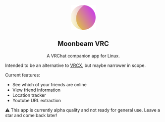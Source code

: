 
<div align="center">
<img src="com.github.taiko2k.moonbeam.svg" alt="Alt text" width="80" height="80"//>
 
## Moonbeam VRC
A VRChat companion app for Linux. 
</div>

Intended to be an alternative to [VRCX](https://github.com/vrcx-team/VRCX), but maybe narrower in scope.

Current features:

 - See which of your friends are online
 - View friend information
 - Location tracker
 - Youtube URL extraction

⚠️ This app is currently alpha quality and not ready for general use. Leave a star and come back later!
